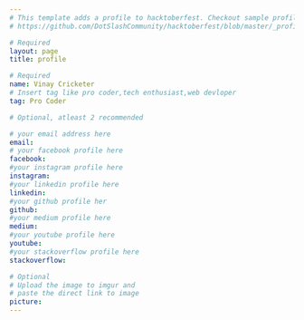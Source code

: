 ```yaml
---
# This template adds a profile to hacktoberfest. Checkout sample profile at
# https://github.com/DotSlashCommunity/hacktoberfest/blob/master/_profile/ksdme.md

# Required
layout: page
title: profile

# Required
name: Vinay Cricketer
# Insert tag like pro coder,tech enthusiast,web devloper
tag: Pro Coder

# Optional, atleast 2 recommended

# your email address here
email: 
# your facebook profile here
facebook: 
#your instagram profile here
instagram: 
#your linkedin profile here
linkedin: 
#your github profile her
github:  
#your medium profile here
medium: 
#your youtube profile here
youtube: 
#your stackoverflow profile here
stackoverflow: 

# Optional
# Upload the image to imgur and
# paste the direct link to image
picture: 
---
```

